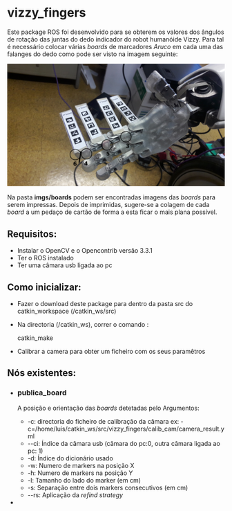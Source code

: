 # vizzy_fingers
Este package ROS foi desenvolvido para se obterem os valores dos ângulos de rotação das juntas do dedo indicador do robot humanóide Vizzy. Para tal é necessário colocar várias _boards_ de marcadores _Aruco_ em cada uma das falanges do dedo como pode ser visto na imagem seguinte:

![alt text](https://raw.githubusercontent.com/LuisMAALMEIDA/VizzyFingers/master/imgs/markers.jpg "Board Makers on Vizzy's Finger")

Na pasta **imgs/boards** podem ser encontradas imagens das _boards_ para serem impressas. Depois de imprimidas, sugere-se a colagem de cada _board_ a um pedaço de cartão de forma a esta ficar o mais plana possível.
## Requisitos:
- Instalar o OpenCV e o Opencontrib versão 3.3.1
- Ter o ROS instalado
- Ter uma câmara usb ligada ao pc

## Como inicializar:
- Fazer o download deste package para dentro da pasta src do catkin_workspace (/catkin_ws/src)
- Na directoria (/catkin_ws), correr o comando : 

    catkin_make
- Calibrar a camera para obter um ficheiro com os seus paramêtros
## Nós existentes:

- <h3>publica_board </h3>

    A posição e orientação das  _boards_  detetadas pelo 
    Argumentos:

    -  -c: directoria do ficheiro de calibração da câmara 
    ex: -c=/home/luis/catkin_ws/src/vizzy_fingers/calib_cam/camera_result.yml
    - --ci: Índice da câmara usb (câmara do pc:0, outra câmara ligada ao pc: 1)
    - -d: Índice do dicionário usado
    - -w: Numero de markers na posição X
    - -h: Numero de markers na posição Y
    - -l: Tamanho do lado do marker (em cm)
    - -s: Separação entre dois markers consecutivos (em cm)
    - --rs: Aplicação da _refind strategy_
- 
